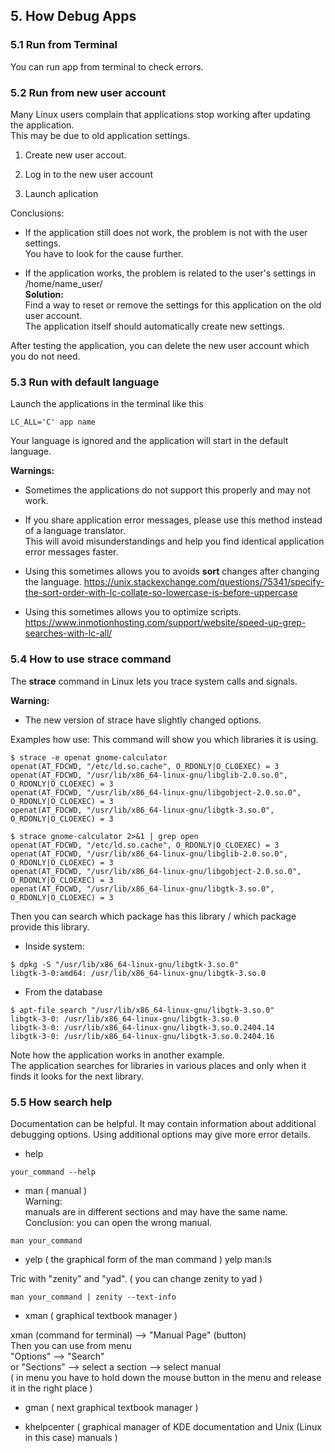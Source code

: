 

## 5. How Debug Apps


### 5.1 Run from Terminal

You can run app from terminal to check errors.


### 5.2 Run from new user account

Many Linux users complain that applications stop working after updating the application.  
This may be due to old application settings.

1. Create new user accout.

2. Log in to the new user account

3. Launch aplication

Conclusions:  

* If the application still does not work, the problem is not with the user settings.  
You have to look for the cause further.

* If the application works, the problem is related to the user's settings in /home/name_user/  
**Solution:**   
Find a way to reset or remove the settings for this application on the old user account.  
The application itself should automatically create new settings.

After testing the application, you can delete the new user account which you do not need. 


### 5.3 Run with default language

Launch the applications in the terminal like this 
```
LC_ALL='C' app name
```
Your language is ignored and the application will start in the default language.  


**Warnings:**  

* Sometimes the applications do not support this properly and may not work.

* If you share application error messages, please use this method instead of a language translator.  
 This will avoid misunderstandings and help you find identical application error messages faster.

* Using this sometimes allows you to avoids **sort** changes after changing the language.
<https://unix.stackexchange.com/questions/75341/specify-the-sort-order-with-lc-collate-so-lowercase-is-before-uppercase>

* Using this sometimes allows you to optimize scripts.
<https://www.inmotionhosting.com/support/website/speed-up-grep-searches-with-lc-all/>


### 5.4  How to use strace command

The **strace** command in Linux lets you trace system calls and signals. 

**Warning:**  

* The new version of strace have slightly changed options.

Examples how use:
This command will show you which libraries it is using.

```
$ strace -e openat gnome-calculator
openat(AT_FDCWD, "/etc/ld.so.cache", O_RDONLY|O_CLOEXEC) = 3
openat(AT_FDCWD, "/usr/lib/x86_64-linux-gnu/libglib-2.0.so.0", O_RDONLY|O_CLOEXEC) = 3
openat(AT_FDCWD, "/usr/lib/x86_64-linux-gnu/libgobject-2.0.so.0", O_RDONLY|O_CLOEXEC) = 3
openat(AT_FDCWD, "/usr/lib/x86_64-linux-gnu/libgtk-3.so.0", O_RDONLY|O_CLOEXEC) = 3
```

```
$ strace gnome-calculator 2>&1 | grep open
openat(AT_FDCWD, "/etc/ld.so.cache", O_RDONLY|O_CLOEXEC) = 3
openat(AT_FDCWD, "/usr/lib/x86_64-linux-gnu/libglib-2.0.so.0", O_RDONLY|O_CLOEXEC) = 3
openat(AT_FDCWD, "/usr/lib/x86_64-linux-gnu/libgobject-2.0.so.0", O_RDONLY|O_CLOEXEC) = 3
openat(AT_FDCWD, "/usr/lib/x86_64-linux-gnu/libgtk-3.so.0", O_RDONLY|O_CLOEXEC) = 3
```

Then you can search which package has this library / which package provide this library.  

* Inside system:
```
$ dpkg -S "/usr/lib/x86_64-linux-gnu/libgtk-3.so.0"
libgtk-3-0:amd64: /usr/lib/x86_64-linux-gnu/libgtk-3.so.0
```

* From the database 
```
$ apt-file search "/usr/lib/x86_64-linux-gnu/libgtk-3.so.0"
libgtk-3-0: /usr/lib/x86_64-linux-gnu/libgtk-3.so.0
libgtk-3-0: /usr/lib/x86_64-linux-gnu/libgtk-3.so.0.2404.14
libgtk-3-0: /usr/lib/x86_64-linux-gnu/libgtk-3.so.0.2404.16
```

Note how the application works in another example.  
The application searches for libraries in various places and only when it finds it looks for the next library.  
  
  
### 5.5  How search help

Documentation can be helpful.
It may contain information about additional debugging options. Using additional options may give more error details. 

* help
```
your_command --help
```

* man ( manual )  
Warning:  
manuals are in different sections and may have the same name.  
Conclusion: you can open the wrong manual. 
```
man your_command
```

* yelp ( the graphical form of the man command )
yelp man:ls

Tric with "zenity" and "yad". ( you can change zenity to yad )
```
man your_command | zenity --text-info
```


* xman ( graphical textbook manager )

xman (command for terminal) --> "Manual Page" (button)  
Then you can use from menu  
"Options" --> "Search"  
or "Sections" --> select a section --> select manual  
( in menu you have to hold down the mouse button in the menu and release it in the right place )

* gman ( next graphical textbook manager )

* khelpcenter ( graphical manager of KDE documentation and Unix (Linux in this case) manuals )

